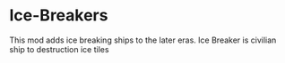 # Ice-Breakers
This mod adds ice breaking ships to the later eras. Ice Breaker is civilian ship to destruction ice tiles
 